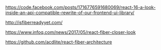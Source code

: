 https://code.facebook.com/posts/1716776591680069/react-16-a-look-inside-an-api-compatible-rewrite-of-our-frontend-ui-library/

http://isfiberreadyyet.com/

https://www.infoq.com/news/2017/05/react-fiber-closer-look


https://github.com/acdlite/react-fiber-architecture
